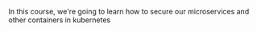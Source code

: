 In this course, we're going to learn how to secure our microservices and other containers in kubernetes 
